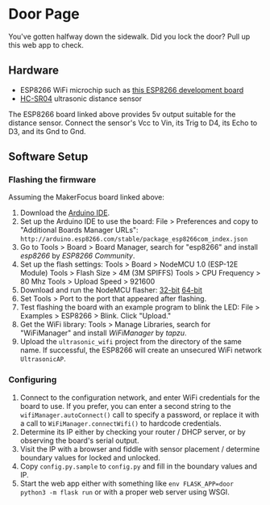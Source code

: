 # Door Page

You've gotten halfway down the sidewalk. Did you lock the door? Pull up this
web app to check.

## Hardware

* ESP8266 WiFi microchip such as [this ESP8266 development board](https://www.amazon.com/Makerfocus-ESP8266-ESP-12E-Internet-Development/dp/B01IK9GEQG/)
* [HC-SR04](https://www.sparkfun.com/products/15569) ultrasonic distance sensor

The ESP8266 board linked above provides 5v output suitable for the distance
sensor. Connect the sensor's Vcc to Vin, its Trig to D4, its Echo to D3, and
its Gnd to Gnd.

## Software Setup

### Flashing the firmware

Assuming the MakerFocus board linked above:

1. Download the [Arduino IDE](https://www.arduino.cc/en/Main/Software).
2. Set up the Arduino IDE to use the board: File > Preferences and copy to "Additional Boards Manager URLs": `http://arduino.esp8266.com/stable/package_esp8266com_index.json`
3. Go to Tools > Board > Board Manager, search for "esp8266" and install _esp8266_ by _ESP8266 Community_.
4. Set up the flash settings:
   Tools > Board > NodeMCU 1.0 (ESP-12E Module)
   Tools > Flash Size > 4M (3M SPIFFS)
   Tools > CPU Frequency > 80 Mhz
   Tools > Upload Speed > 921600
5. Download and run the NodeMCU flasher: [32-bit](https://github.com/nodemcu/nodemcu-flasher/tree/master/Win32/Release) [64-bit](https://github.com/nodemcu/nodemcu-flasher/tree/master/Win64/Release)
6. Set Tools > Port to the port that appeared after flashing.
7. Test flashing the board with an example program to blink the LED: File > Examples > ESP8266 > Blink. Click "Upload."
8. Get the WiFi library: Tools > Manage Libraries, search for "WiFiManager" and install _WiFiManager_ by _tapzu_.
9. Upload the `ultrasonic_wifi` project from the directory of the same name. If successful, the ESP8266 will create an unsecured WiFi network `UltrasonicAP`.

### Configuring

1. Connect to the configuration network, and enter WiFi credentials for the board to use. If you prefer, you can enter a second string to the `wifiManager.autoConnect()` call to specify a password, or replace it with a call to `WiFiManager.connectWifi()` to hardcode credentials.
2. Determine its IP either by checking your router / DHCP server, or by observing the board's serial output.
3. Visit the IP with a browser and fiddle with sensor placement / determine boundary values for locked and unlocked.
4. Copy `config.py.sample` to `config.py` and fill in the boundary values and IP.
5. Start the web app either with something like `env FLASK_APP=door python3 -m flask run` or with a proper web server using WSGI.
